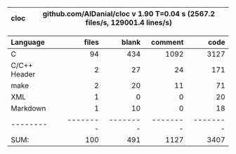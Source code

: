 
cloc|github.com/AlDanial/cloc v 1.90  T=0.04 s (2567.2 files/s, 129001.4 lines/s)
--- | ---

Language|files|blank|comment|code
:-------|-------:|-------:|-------:|-------:
C|94|434|1092|3127
C/C++ Header|2|27|24|171
make|2|20|11|71
XML|1|0|0|20
Markdown|1|10|0|18
--------|--------|--------|--------|--------
SUM:|100|491|1127|3407

